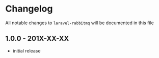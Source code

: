 # Changelog

All notable changes to `laravel-rabbitmq` will be documented in this file

## 1.0.0 - 201X-XX-XX

- initial release

